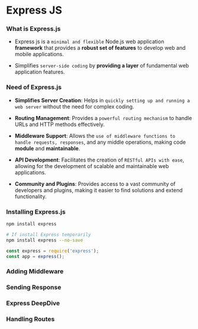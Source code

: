# Express JS

### What is Express.js
- Express js is a `minimal and flexible` Node.js web application **framework** that provides a **robust set of features** to develop web and mobile applications.

- Simplifies `server-side coding` by **providing a layer** of fundamental web application features.

### Need of Express.js

- **Simplifies Server Creation**: Helps in `quickly setting up and running a web server` without the need for complex coding.

- **Routing Management**: Provides a `powerful routing mechanism` to handle URLs and HTTP methods effectively.

- **Middleware Support**: Allows the `use of middleware functions to handle requests, responses`, and any middle operations, making code **module** and **maintainable**.

- **API Development**: Facilitates the creation of `RESTful APIs with ease`, allowing for the development of scalable and maintainable web applications.

- **Community and Plugins**: Provides access to a vast community of developers and plugins, making it easier to find solutions and extend functionality.

### Installing Express.js

```bash
npm install express

# If install Express temporarily
npm install express --no-save
```

```javascript
const express = require('express');
const app = express();
```

### Adding Middleware

### Sending Response

### Express DeepDive

### Handling Routes